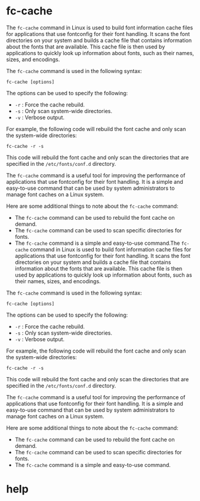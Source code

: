 # fc-cache

The `fc-cache` command in Linux is used to build font information cache files for applications that use fontconfig for their font handling. It scans the font directories on your system and builds a cache file that contains information about the fonts that are available. This cache file is then used by applications to quickly look up information about fonts, such as their names, sizes, and encodings.

The `fc-cache` command is used in the following syntax:

```
fc-cache [options]
```

The options can be used to specify the following:

* `-r` : Force the cache rebuild.
* `-s` : Only scan system-wide directories.
* `-v` : Verbose output.

For example, the following code will rebuild the font cache and only scan the system-wide directories:

```
fc-cache -r -s
```

This code will rebuild the font cache and only scan the directories that are specified in the `/etc/fonts/conf.d` directory.

The `fc-cache` command is a useful tool for improving the performance of applications that use fontconfig for their font handling. It is a simple and easy-to-use command that can be used by system administrators to manage font caches on a Linux system.

Here are some additional things to note about the `fc-cache` command:

* The `fc-cache` command can be used to rebuild the font cache on demand.
* The `fc-cache` command can be used to scan specific directories for fonts.
* The `fc-cache` command is a simple and easy-to-use command.The `fc-cache` command in Linux is used to build font information cache files for applications that use fontconfig for their font handling. It scans the font directories on your system and builds a cache file that contains information about the fonts that are available. This cache file is then used by applications to quickly look up information about fonts, such as their names, sizes, and encodings.

The `fc-cache` command is used in the following syntax:

```
fc-cache [options]
```

The options can be used to specify the following:

* `-r` : Force the cache rebuild.
* `-s` : Only scan system-wide directories.
* `-v` : Verbose output.

For example, the following code will rebuild the font cache and only scan the system-wide directories:

```
fc-cache -r -s
```

This code will rebuild the font cache and only scan the directories that are specified in the `/etc/fonts/conf.d` directory.

The `fc-cache` command is a useful tool for improving the performance of applications that use fontconfig for their font handling. It is a simple and easy-to-use command that can be used by system administrators to manage font caches on a Linux system.

Here are some additional things to note about the `fc-cache` command:

* The `fc-cache` command can be used to rebuild the font cache on demand.
* The `fc-cache` command can be used to scan specific directories for fonts.
* The `fc-cache` command is a simple and easy-to-use command.




# help 

```

```
